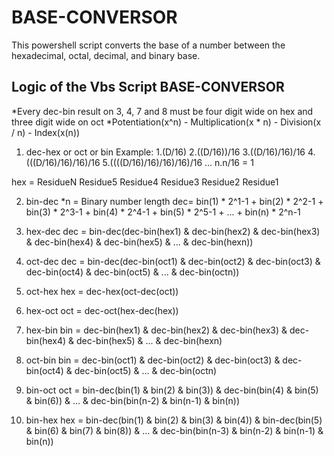 # BASE-CONVERSOR
This powershell script converts the base of a number between the hexadecimal, octal, decimal, and binary base.

## Logic of the Vbs Script BASE-CONVERSOR
*Every dec-bin result on 3, 4, 7 and 8 must be four digit wide on hex and three digit wide on oct
*Potentiation(x^n) - Multiplication(x * n) - Division(x / n) - Index(x(n))

1. dec-hex or oct or bin
Example: 
1.(D/16)
2.((D/16))/16
3.((D/16)/16)/16
4.(((D/16)/16)/16)/16
5.((((D/16)/16)/16)/16)/16
...
n.n/16 = 1

hex = ResidueN Residue5 Residue4 Residue3 Residue2 Residue1

2. bin-dec
*n = Binary number length
dec= bin(1) * 2^1-1 + bin(2) * 2^2-1 + bin(3) * 2^3-1 + bin(4) * 2^4-1 + bin(5) * 2^5-1 + ... + bin(n) * 2^n-1

3. hex-dec
dec = bin-dec(dec-bin(hex1) & dec-bin(hex2) & dec-bin(hex3) & dec-bin(hex4) & dec-bin(hex5) & ... & dec-bin(hexn))

4. oct-dec
dec = bin-dec(dec-bin(oct1) & dec-bin(oct2) & dec-bin(oct3) & dec-bin(oct4) & dec-bin(oct5) & ... & dec-bin(octn))

5. oct-hex
hex = dec-hex(oct-dec(oct))

6. hex-oct 
oct = dec-oct(hex-dec(hex))

7. hex-bin
bin = dec-bin(hex1) & dec-bin(hex2) & dec-bin(hex3) & dec-bin(hex4) & dec-bin(hex5) & ... & dec-bin(hexn)

8. oct-bin
bin = dec-bin(oct1) & dec-bin(oct2) & dec-bin(oct3) & dec-bin(oct4) & dec-bin(oct5) & ... & dec-bin(octn)

9. bin-oct
oct = bin-dec(bin(1) & bin(2) & bin(3)) & dec-bin(bin(4) & bin(5) & bin(6)) & ... & dec-bin(bin(n-2) & bin(n-1) & bin(n))

10. bin-hex
hex = bin-dec(bin(1) & bin(2) & bin(3) & bin(4)) & bin-dec(bin(5) & bin(6) & bin(7) & bin(8)) & ... & dec-bin(bin(n-3) & bin(n-2) & bin(n-1) & bin(n))